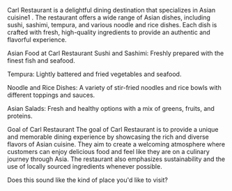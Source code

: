Carl Restaurant is a delightful dining destination that specializes in Asian cuisine1
. The restaurant offers a wide range of Asian dishes, including sushi, sashimi, tempura, and various noodle and rice dishes. Each dish is crafted with fresh, high-quality ingredients to provide an authentic and flavorful experience.

Asian Food at Carl Restaurant
Sushi and Sashimi: Freshly prepared with the finest fish and seafood.

Tempura: Lightly battered and fried vegetables and seafood.

Noodle and Rice Dishes: A variety of stir-fried noodles and rice bowls with different toppings and sauces.

Asian Salads: Fresh and healthy options with a mix of greens, fruits, and proteins.

Goal of Carl Restaurant
The goal of Carl Restaurant is to provide a unique and memorable dining experience by showcasing the rich and diverse flavors of Asian cuisine. They aim to create a welcoming atmosphere where customers can enjoy delicious food and feel like they are on a culinary journey through Asia. The restaurant also emphasizes sustainability and the use of locally sourced ingredients whenever possible.

Does this sound like the kind of place you'd like to visit?
